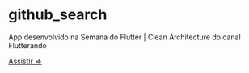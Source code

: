 # github_search

App desenvolvido na Semana do Flutter | Clean Architecture do canal Flutterando

[Assistir =>](https://www.youtube.com/watch?v=VacEeKvY2bg&list=PLlBnICoI-g-d-v_fWlkZX2HRgHHPnJx9s&index=1)